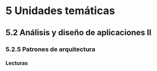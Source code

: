 # 5 Unidades temáticas

## 5.2 Análisis y diseño de aplicaciones II

### 5.2.5 Patrones de arquitectura

#### Lecturas

<!-- TBD. Incluir los patrones mencionados en Bass -->